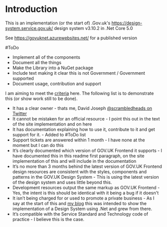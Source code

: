 # Introduction 
This is an implementation (or the start of) .Gov.uk's https://design-system.service.gov.uk/ design system v3.10.2 in .Net Core 5.0

See https://govuknet.azurewebsites.net/ for a published version

#ToDo 
 - Implement all of the components
 - Document all the things
 - Make the Library into a NuGet package
 - Include text making it clear this is not Government / Government supported
 - Document usage, contribution and support

I am aiming to meet the [criteria](https://design-system.service.gov.uk/community/contribution-criteria/#developing-a-community-resource-or-tool) here. The following list is to demonstrate this (or show work still to be done).

* It has a clear owner - thats me, David Joseph [@scrambledheads on Twitter](https://twitter.com/scrambledheads)
* It cannot be mistaken for an official resource - I point this out in the text of the site implementation and on here 
* It has documentation explaining how to use it, contribute to it and get support for it. - Added to #ToDo list
* Support tickets are answered within 1 month - I have none at the moment but I can do this
* It’s clearly documented which version of GOV.UK Frontend it supports - I have documented this in this readme first paragraph, on the site implementation of this and will include in the documentation 
* It’s no more than 3 months behind the latest version of GOV.UK Frontend design resources are consistent with the styles, components and patterns in the GOV.UK Design System - This is using the latest version of the design system and uses little beyond this.
* Development resources output the same markup as GOV.UK Frontend - Yes, the intent is this should be identical with it being a bug if it doesn't
* It isn’t being charged for or used to promote a private business - As I say at the start of this and [my blog](https://scrambledheads.medium.com/gov-uk-net-9b075f28c194) this was intended to show the implementation of a Design System using .Net and grew from there.
* It’s compatible with the Service Standard and Technology code of practice - I believe this is the case.
